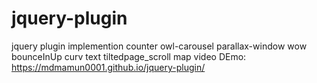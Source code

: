 # jquery-plugin
jquery plugin implemention
counter 
owl-carousel
parallax-window
wow bounceInUp
curv text
tiltedpage_scroll
map
video
DEmo: https://mdmamun0001.github.io/jquery-plugin/
